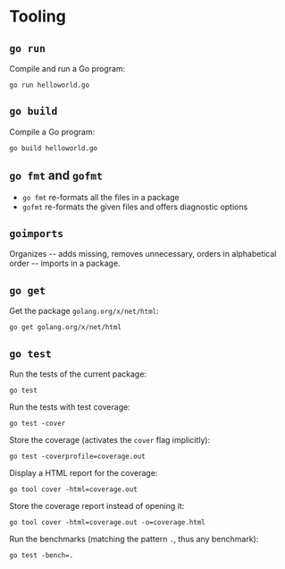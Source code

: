 # Tooling

## `go run`

Compile and run a Go program:

    go run helloworld.go

## `go build`

Compile a Go program:

    go build helloworld.go

## `go fmt` and `gofmt`

- `go fmt` re-formats all the files in a package
- `gofmt` re-formats the given files and offers diagnostic options

## `goimports`

Organizes -- adds missing, removes unnecessary, orders in alphabetical order --
imports in a package.

## `go get`

Get the package `golang.org/x/net/html`:

    go get golang.org/x/net/html

## `go test`

Run the tests of the current package:

    go test

Run the tests with test coverage:

    go test -cover

Store the coverage (activates the `cover` flag implicitly):

    go test -coverprofile=coverage.out

Display a HTML report for the coverage:

    go tool cover -html=coverage.out 

Store the coverage report instead of opening it:

    go tool cover -html=coverage.out -o=coverage.html

Run the benchmarks (matching the pattern `.`, thus any benchmark):

    go test -bench=.

